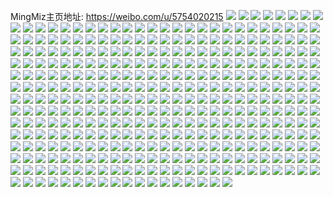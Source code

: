 MingMiz主页地址: https://weibo.com/u/5754020215 
![](https://wx4.sinaimg.cn/mw2000/006hphvFly1h92dhrpe2nj30tu13rn4e.jpg) 
![](https://wx4.sinaimg.cn/mw2000/006hphvFly1h8z0gqk49aj32c0340x6p.jpg) 
![](https://wx4.sinaimg.cn/mw2000/006hphvFly1h8xw1nvuy3j31400u016j.jpg) 
![](https://wx4.sinaimg.cn/mw2000/006hphvFly1h8xw1ojocnj30u0140al5.jpg) 
![](https://wx4.sinaimg.cn/mw2000/006hphvFly1h8w8g4e1vjj30u00ix0tp.jpg) 
![](https://wx4.sinaimg.cn/mw2000/006hphvFly1h8talo2zuuj32c0340npd.jpg) 
![](https://wx4.sinaimg.cn/mw2000/006hphvFly1h8rppcc475j32c02c04qq.jpg) 
![](https://wx4.sinaimg.cn/mw2000/006hphvFly1h8rppdsnhcj30wr1z01kx.jpg) 
![](https://wx4.sinaimg.cn/mw2000/006hphvFly1h8rpplhej5j32c03401l1.jpg) 
![](https://wx4.sinaimg.cn/mw2000/006hphvFly1h8rppb754sj32c0340kjm.jpg) 
![](https://wx4.sinaimg.cn/mw2000/006hphvFly1h8rppgwn9ej32c0340b2a.jpg) 
![](https://wx4.sinaimg.cn/mw2000/006hphvFly1h8psix2gdwj32ow3l6qv6.jpg) 
![](https://wx4.sinaimg.cn/mw2000/006hphvFly1h8psj2qgg1j33ni2qoe85.jpg) 
![](https://wx4.sinaimg.cn/mw2000/006hphvFly1h8psj8bprgj333i44ob2d.jpg) 
![](https://wx4.sinaimg.cn/mw2000/006hphvFly1h8psj4fw2kj32c0340e81.jpg) 
![](https://wx4.sinaimg.cn/mw2000/006hphvFly1h8psj98r31j32c02c0kjl.jpg) 
![](https://wx4.sinaimg.cn/mw2000/006hphvFly1h8mc7cjbqpj32c0340hdt.jpg) 
![](https://wx4.sinaimg.cn/mw2000/006hphvFly1h8mc7db5igj32c0340b2a.jpg) 
![](https://wx4.sinaimg.cn/mw2000/006hphvFly1h8mc7dwet9j32c0340npd.jpg) 
![](https://wx4.sinaimg.cn/mw2000/006hphvFly1h8mc7emd1nj32c0340qv5.jpg) 
![](https://wx4.sinaimg.cn/mw2000/006hphvFly1h8mcca1a6tj32dc35se88.jpg) 
![](https://wx4.sinaimg.cn/mw2000/006hphvFly1h8mcby3n9sj32c0340u0y.jpg) 
![](https://wx4.sinaimg.cn/mw2000/006hphvFly1h8mcc0mc13j32c0340hdu.jpg) 
![](https://wx4.sinaimg.cn/mw2000/006hphvFly1h8mcc2up7cj32c0340hdu.jpg) 
![](https://wx4.sinaimg.cn/mw2000/006hphvFly1h8mcc41onwj32c0340kjl.jpg) 
![](https://wx4.sinaimg.cn/mw2000/006hphvFly1h8mcc3gdtaj32c03401ky.jpg) 
![](https://wx4.sinaimg.cn/mw2000/006hphvFly1h8mc7blmqpj32c0340hdu.jpg) 
![](https://wx4.sinaimg.cn/mw2000/006hphvFly1h8mcbznqycj32c0340x6p.jpg) 
![](https://wx4.sinaimg.cn/mw2000/006hphvFly1h8mcbyw5xcj32c03407wi.jpg) 
![](https://wx4.sinaimg.cn/mw2000/006hphvFly1h8ko6cv6wpj30u01cgdqk.jpg) 
![](https://wx4.sinaimg.cn/mw2000/006hphvFly1h8helms6sbj30p00xc4a0.jpg) 
![](https://wx4.sinaimg.cn/mw2000/006hphvFly1h8helmkikxj30xc0p0467.jpg) 
![](https://wx4.sinaimg.cn/mw2000/006hphvFly1h8helm9511j30xc0p0n3g.jpg) 
![](https://wx4.sinaimg.cn/mw2000/006hphvFly1h8helnys23j30p00xcjyr.jpg) 
![](https://wx4.sinaimg.cn/mw2000/006hphvFly1h8helnsa3sj30k00zk79m.jpg) 
![](https://wx4.sinaimg.cn/mw2000/006hphvFly1h8helmydwkj30xc0p0te1.jpg) 
![](https://wx4.sinaimg.cn/mw2000/006hphvFly1h8helo7as9j30k00zkgs5.jpg) 
![](https://wx4.sinaimg.cn/mw2000/006hphvFly1h8helnkvk2j30xc0p047n.jpg) 
![](https://wx4.sinaimg.cn/mw2000/006hphvFly1h8heln5twij30zk0k044b.jpg) 
![](https://wx4.sinaimg.cn/mw2000/006hphvFly1h8helneaf1j30sg0sgwno.jpg) 
![](https://wx4.sinaimg.cn/mw2000/006hphvFly1h8ixg5gs44j30xc0p0jx7.jpg) 
![](https://wx4.sinaimg.cn/mw2000/006hphvFly1h8ixg5nfz8j30p00xcwma.jpg) 
![](https://wx4.sinaimg.cn/mw2000/006hphvFly1h8ixg5uxqpj30xc0p0ajg.jpg) 
![](https://wx4.sinaimg.cn/mw2000/006hphvFly1h8ixg57n1xj30k00zk10n.jpg) 
![](https://wx4.sinaimg.cn/mw2000/006hphvFly1h8ji9dm4dzj30sg0sgth9.jpg) 
![](https://wx4.sinaimg.cn/mw2000/006hphvFly1h8ji9dtwnij30p00xcdm2.jpg) 
![](https://wx4.sinaimg.cn/mw2000/006hphvFly1h8ji9e5960j30xc0p0n87.jpg) 
![](https://wx4.sinaimg.cn/mw2000/006hphvFly1h8ji9denwbj30p00xc7dq.jpg) 
![](https://wx4.sinaimg.cn/mw2000/006hphvFly1h8f0z9sjgpj32c0340qv7.jpg) 
![](https://wx4.sinaimg.cn/mw2000/006hphvFly1h8f0zarwztj32c0340qv6.jpg) 
![](https://wx4.sinaimg.cn/mw2000/006hphvFly1h8f0zb9e01j317s1mc4ng.jpg) 
![](https://wx4.sinaimg.cn/mw2000/006hphvFly1h8f0zdgdxhj32c03401kz.jpg) 
![](https://wx4.sinaimg.cn/mw2000/006hphvFly1h8f0zg6qutj32c0340e82.jpg) 
![](https://wx4.sinaimg.cn/mw2000/006hphvFly1h8f0z8enkxj32c03407wi.jpg) 
![](https://wx4.sinaimg.cn/mw2000/006hphvFly1h8f0zesh33j32c0340b2a.jpg) 
![](https://wx4.sinaimg.cn/mw2000/006hphvFly1h8f0zfeob7j31lg24l1kx.jpg) 
![](https://wx4.sinaimg.cn/mw2000/006hphvFly1h8f0zcbky8j32c0340b2a.jpg) 
![](https://wx4.sinaimg.cn/mw2000/006hphvFly1h8arph4d2kj30wr1z0k52.jpg) 
![](https://wx4.sinaimg.cn/mw2000/006hphvFly1h8arphfskhj30wr1z016k.jpg) 
![](https://wx4.sinaimg.cn/mw2000/006hphvFly1h8aqa36jnqj30ku0xuzpk.jpg) 
![](https://wx4.sinaimg.cn/mw2000/006hphvFly1h8ah06vt2fj32c0340qv6.jpg) 
![](https://wx4.sinaimg.cn/mw2000/006hphvFly1h8ah05jh7xj32c0340kjl.jpg) 
![](https://wx4.sinaimg.cn/mw2000/006hphvFly1h8ah09hcl8j32c03401ky.jpg) 
![](https://wx4.sinaimg.cn/mw2000/006hphvFly1h8ah1sa1kdj30u0140gwq.jpg) 
![](https://wx4.sinaimg.cn/mw2000/006hphvFly1h8927od54yj30u0140wlk.jpg) 
![](https://wx4.sinaimg.cn/mw2000/006hphvFly1h8927q9uivj324a36cqv6.jpg) 
![](https://wx4.sinaimg.cn/mw2000/006hphvFly1h8927ry8smj312536cx6p.jpg) 
![](https://wx4.sinaimg.cn/mw2000/006hphvFly1h89281f2dcj31r0340e83.jpg) 
![](https://wx4.sinaimg.cn/mw2000/006hphvFly1h892827so9j32c0340u0x.jpg) 
![](https://wx4.sinaimg.cn/mw2000/006hphvFly1h8927v3xhuj30wq0e8tck.jpg) 
![](https://wx4.sinaimg.cn/mw2000/006hphvFly1h884k0u9fcj318126b1ky.jpg) 
![](https://wx4.sinaimg.cn/mw2000/006hphvFly1h83nriylefj32c03407wl.jpg) 
![](https://wx4.sinaimg.cn/mw2000/006hphvFly1h83o4lyjtnj30u0140axo.jpg) 
![](https://wx4.sinaimg.cn/mw2000/006hphvFly1h83o4ml7jnj30u0140dn5.jpg) 
![](https://wx4.sinaimg.cn/mw2000/006hphvFly1h83o4m74eej30u0140te6.jpg) 
![](https://wx4.sinaimg.cn/mw2000/006hphvFly1h83o4lozpxj30u0140tg2.jpg) 
![](https://wx4.sinaimg.cn/mw2000/006hphvFly1h83o2aa095j30tu13ugs6.jpg) 
![](https://wx4.sinaimg.cn/mw2000/006hphvFly1h83o4mdcjrj30u0140agm.jpg) 
![](https://wx4.sinaimg.cn/mw2000/006hphvFly1h83o2ahagwj30u0140dm3.jpg) 
![](https://wx4.sinaimg.cn/mw2000/006hphvFly1h83o2a3w90j30ty13wwpe.jpg) 
![](https://wx4.sinaimg.cn/mw2000/006hphvFly1h83o0afuozj30u0140tj8.jpg) 
![](https://wx4.sinaimg.cn/mw2000/006hphvFly1h83o0apumjj30u0140ai2.jpg) 
![](https://wx4.sinaimg.cn/mw2000/006hphvFly1h7ytca9po2j32bc334b29.jpg) 
![](https://wx4.sinaimg.cn/mw2000/006hphvFly1h7ytcayp18j32bc334qv5.jpg) 
![](https://wx4.sinaimg.cn/mw2000/006hphvFly1h7ytcc7fj7j325c25cb29.jpg) 
![](https://wx4.sinaimg.cn/mw2000/006hphvFly1h7ytccq1j7j31xc2kg7wh.jpg) 
![](https://wx4.sinaimg.cn/mw2000/006hphvFly1h7ytcblcunj31q832oe81.jpg) 
![](https://wx4.sinaimg.cn/mw2000/006hphvFly1h7ytcdqrayj32bc334kjn.jpg) 
![](https://wx4.sinaimg.cn/mw2000/006hphvFly1h7ytcenwn3j32bc3347wi.jpg) 
![](https://wx4.sinaimg.cn/mw2000/006hphvFly1h7ytcfcldjj32bc334npd.jpg) 
![](https://wx4.sinaimg.cn/mw2000/006hphvFly1h7ytcg2r1gj32c02c0x6p.jpg) 
![](https://wx4.sinaimg.cn/mw2000/006hphvFly1h7ytcin9p6j32bc334hdu.jpg) 
![](https://wx4.sinaimg.cn/mw2000/006hphvFly1h7ytcgyqjfj32c02c0npd.jpg) 
![](https://wx4.sinaimg.cn/mw2000/006hphvFly1h7ytchnsacj32bc334qv5.jpg) 
![](https://wx4.sinaimg.cn/mw2000/006hphvFly1h7ytcjccjoj32bc334npd.jpg) 
![](https://wx4.sinaimg.cn/mw2000/006hphvFly1h7ytclyb5wj31uc188kcc.jpg) 
![](https://wx4.sinaimg.cn/mw2000/006hphvFly1h7ytcjydvpj32c02c0b29.jpg) 
![](https://wx4.sinaimg.cn/mw2000/006hphvFly1h7ytc9l2daj32bc3344qq.jpg) 
![](https://wx4.sinaimg.cn/mw2000/006hphvFly1h7ytclerfoj31401o0h0e.jpg) 
![](https://wx4.sinaimg.cn/mw2000/006hphvFly1h7qoducy0cj32c03407wh.jpg) 
![](https://wx4.sinaimg.cn/mw2000/006hphvFly1h7qods04lwj317s1mcnl8.jpg) 
![](https://wx4.sinaimg.cn/mw2000/006hphvFly1h7qodrj7lgj317q1mcgys.jpg) 
![](https://wx4.sinaimg.cn/mw2000/006hphvFly1h7qodyljyvj31kw1kx7q6.jpg) 
![](https://wx4.sinaimg.cn/mw2000/006hphvFly1h7qodstp3vj317s1mcql5.jpg) 
![](https://wx4.sinaimg.cn/mw2000/006hphvFly1h7qoes5t74j32c03407wl.jpg) 
![](https://wx4.sinaimg.cn/mw2000/006hphvFly1h7qodtc6e3j317s1mcdvk.jpg) 
![](https://wx4.sinaimg.cn/mw2000/006hphvFly1h7qom0vzqdj30wr1z0ah5.jpg) 
![](https://wx4.sinaimg.cn/mw2000/006hphvFly1h7qodwoii8j32c0340npd.jpg) 
![](https://wx4.sinaimg.cn/mw2000/006hphvFly1h7ojfhk7uoj30u0140n5a.jpg) 
![](https://wx4.sinaimg.cn/mw2000/006hphvFly1h7ocn4d0mmj32c03401ky.jpg) 
![](https://wx4.sinaimg.cn/mw2000/006hphvFly1h7ocn73kxhj32c0340b29.jpg) 
![](https://wx4.sinaimg.cn/mw2000/006hphvFly1h7ocn1s4f5j31sc2dsnpe.jpg) 
![](https://wx4.sinaimg.cn/mw2000/006hphvFly1h7ocn7zuvej32c0340e81.jpg) 
![](https://wx4.sinaimg.cn/mw2000/006hphvFly1h7ocndhh9fj346g34ub2h.jpg) 
![](https://wx4.sinaimg.cn/mw2000/006hphvFly1h7n0xf7udej32c0340kjp.jpg) 
![](https://wx4.sinaimg.cn/mw2000/006hphvFly1h7n0xthpy6j32c0340e84.jpg) 
![](https://wx4.sinaimg.cn/mw2000/006hphvFly1h7n0xvb541j32c0340npf.jpg) 
![](https://wx4.sinaimg.cn/mw2000/006hphvFly1h7jlw4wpxaj317s1mc7wh.jpg) 
![](https://wx4.sinaimg.cn/mw2000/006hphvFly1h7jlw647jxj32c0340kjm.jpg) 
![](https://wx4.sinaimg.cn/mw2000/006hphvFly1h7jlw78fhhj32c03404qq.jpg) 
![](https://wx4.sinaimg.cn/mw2000/006hphvFly1h7jlw8ij16j32c03407wi.jpg) 
![](https://wx4.sinaimg.cn/mw2000/006hphvFly1h7jlw9y46lj32c03407wi.jpg) 
![](https://wx4.sinaimg.cn/mw2000/006hphvFly1h7jlwb5tk4j32c03401ky.jpg) 
![](https://wx4.sinaimg.cn/mw2000/006hphvFly1h7jlwbuvczj317s1mcnig.jpg) 
![](https://wx4.sinaimg.cn/mw2000/006hphvFly1h7jlwfp0e3j30nn14zgvf.jpg) 
![](https://wx4.sinaimg.cn/mw2000/006hphvFgy1h7fijsl7qmj30pj09t3zv.jpg) 
![](https://wx4.sinaimg.cn/mw2000/006hphvFgy1h7ealfwbiaj30ro0jlac4.jpg) 
![](https://wx4.sinaimg.cn/mw2000/006hphvFgy1h78hkefletj30u01t2n2m.jpg) 
![](https://wx4.sinaimg.cn/mw2000/006hphvFgy1h7886nir64j33402c07wj.jpg) 
![](https://wx4.sinaimg.cn/mw2000/006hphvFgy1h7421rsv5rj32c0340qv6.jpg) 
![](https://wx4.sinaimg.cn/mw2000/006hphvFgy1h7427cto2wj31sc2dsqv5.jpg) 
![](https://wx4.sinaimg.cn/mw2000/006hphvFgy1h7421uxdnnj32c03401kz.jpg) 
![](https://wx4.sinaimg.cn/mw2000/006hphvFgy1h74220k4otj33402c0e81.jpg) 
![](https://wx4.sinaimg.cn/mw2000/006hphvFgy1h7421z7zi6j32c03401ky.jpg) 
![](https://wx4.sinaimg.cn/mw2000/006hphvFgy1h72pxqr6h4j32c03407wl.jpg) 
![](https://wx4.sinaimg.cn/mw2000/006hphvFgy1h72pyu56huj32c0340x6s.jpg) 
![](https://wx4.sinaimg.cn/mw2000/006hphvFgy1h72pzdri4nj32c0340npg.jpg) 
![](https://wx4.sinaimg.cn/mw2000/006hphvFgy1h72pzt8rq6j33402c04qt.jpg) 
![](https://wx4.sinaimg.cn/mw2000/006hphvFgy1h72q0kcdobj32c03404l4.jpg) 
![](https://wx4.sinaimg.cn/mw2000/006hphvFgy1h72q1gstkyj32c0340hdt.jpg) 
![](https://wx4.sinaimg.cn/mw2000/006hphvFgy1h72q2evpq4j32c03401l0.jpg) 
![](https://wx4.sinaimg.cn/mw2000/006hphvFgy1h72q310kttj32c0340kjn.jpg) 
![](https://wx4.sinaimg.cn/mw2000/006hphvFgy1h72q3zjs6fj32c0340u10.jpg) 
![](https://wx4.sinaimg.cn/mw2000/006hphvFgy1h72pwcymigj32c0340kjp.jpg) 
![](https://wx4.sinaimg.cn/mw2000/006hphvFgy1h72q46tsyij32c03401kz.jpg) 
![](https://wx4.sinaimg.cn/mw2000/006hphvFgy1h71k4q3brgj32c0340hdt.jpg) 
![](https://wx4.sinaimg.cn/mw2000/006hphvFgy1h71iibqjb7j32c03404qu.jpg) 
![](https://wx4.sinaimg.cn/mw2000/006hphvFgy1h71iif724ij32c0340kjm.jpg) 
![](https://wx4.sinaimg.cn/mw2000/006hphvFgy1h71ikf7z1ej32c0340hdv.jpg) 
![](https://wx4.sinaimg.cn/mw2000/006hphvFgy1h71iizi1nuj32c0340hdw.jpg) 
![](https://wx4.sinaimg.cn/mw2000/006hphvFgy1h71iimxz5gj33402c04qt.jpg) 
![](https://wx4.sinaimg.cn/mw2000/006hphvFgy1h71iiu5eh3j32c0340kjp.jpg) 
![](https://wx4.sinaimg.cn/mw2000/006hphvFgy1h71ij6qd85j30wr0jlq4m.jpg) 
![](https://wx4.sinaimg.cn/mw2000/006hphvFgy1h6yw3jvvdjj30kr0ak0tv.jpg) 
![](https://wx4.sinaimg.cn/mw2000/006hphvFgy1h6y29b8ew5j31le2u0gna.jpg) 
![](https://wx4.sinaimg.cn/mw2000/006hphvFgy1h6xot1vgjqj32d23407wh.jpg) 
![](https://wx4.sinaimg.cn/mw2000/006hphvFgy1h6xoso2wi2j317s1mcwu7.jpg) 
![](https://wx4.sinaimg.cn/mw2000/006hphvFgy1h6xosoo6pjj317s1mc1bx.jpg) 
![](https://wx4.sinaimg.cn/mw2000/006hphvFgy1h6xosljt01j32c0340npe.jpg) 
![](https://wx4.sinaimg.cn/mw2000/006hphvFgy1h6xosrul37j32c0340hdu.jpg) 
![](https://wx4.sinaimg.cn/mw2000/006hphvFgy1h6xospvrd1j32c03401ky.jpg) 
![](https://wx4.sinaimg.cn/mw2000/006hphvFgy1h6xostob53j32c0340kjm.jpg) 
![](https://wx4.sinaimg.cn/mw2000/006hphvFgy1h6xoszkxrrj32c0340kjm.jpg) 
![](https://wx4.sinaimg.cn/mw2000/006hphvFgy1h6xosyd6tdj31ei1eiqjy.jpg) 
![](https://wx4.sinaimg.cn/mw2000/006hphvFgy1h6xothsh6pj32d2340b2a.jpg) 
![](https://wx4.sinaimg.cn/mw2000/006hphvFgy1h6xosun3bqj30rw11pajs.jpg) 
![](https://wx4.sinaimg.cn/mw2000/006hphvFgy1h6xosn52atj32c0340qv6.jpg) 
![](https://wx4.sinaimg.cn/mw2000/006hphvFgy1h6xosjusfaj32d2340b2a.jpg) 
![](https://wx4.sinaimg.cn/mw2000/006hphvFgy1h6xosxnqaoj317s1mce13.jpg) 
![](https://wx4.sinaimg.cn/mw2000/006hphvFgy1h6xot37m60j32d2340u0y.jpg) 
![](https://wx4.sinaimg.cn/mw2000/006hphvFgy1h6usp4n76vj30u0140wl7.jpg) 
![](https://wx4.sinaimg.cn/mw2000/006hphvFgy1h6usztu89wj30u0140th6.jpg) 
![](https://wx4.sinaimg.cn/mw2000/006hphvFgy1h6uszrxlqkj30u01d1k00.jpg) 
![](https://wx4.sinaimg.cn/mw2000/006hphvFgy1h6uszwnd7ij30u014046j.jpg) 
![](https://wx4.sinaimg.cn/mw2000/006hphvFgy1h6r6qjdyp5j30u01t2mzo.jpg) 
![](https://wx4.sinaimg.cn/mw2000/006hphvFgy1h6qrwxvuy9j30u013iqae.jpg) 
![](https://wx4.sinaimg.cn/mw2000/006hphvFgy1h6qrx0kh9jj30u013i111.jpg) 
![](https://wx4.sinaimg.cn/mw2000/006hphvFgy1h6qrwv6rv9j30u013igvo.jpg) 
![](https://wx4.sinaimg.cn/mw2000/006hphvFgy1h6qrx23qidj30u013iwi0.jpg) 
![](https://wx4.sinaimg.cn/mw2000/006hphvFgy1h6qrx3uu5oj30u013iq6z.jpg) 
![](https://wx4.sinaimg.cn/mw2000/006hphvFgy1h6qrx5sd8oj30u013i77q.jpg) 
![](https://wx4.sinaimg.cn/mw2000/006hphvFgy1h6qrx7mo73j30u013iwoi.jpg) 
![](https://wx4.sinaimg.cn/mw2000/006hphvFgy1h6qrx956wbj30u013ijze.jpg) 
![](https://wx4.sinaimg.cn/mw2000/006hphvFgy1h6qrxaw162j30u013in5v.jpg) 
![](https://wx4.sinaimg.cn/mw2000/006hphvFgy1h6qrxceupyj30u013iqcy.jpg) 
![](https://wx4.sinaimg.cn/mw2000/006hphvFgy1h6qrxdui4cj30u013iqby.jpg) 
![](https://wx4.sinaimg.cn/mw2000/006hphvFgy1h6qs216aybj30u013i47z.jpg) 
![](https://wx4.sinaimg.cn/mw2000/006hphvFgy1h6qrxxhifkj30u013i113.jpg) 
![](https://wx4.sinaimg.cn/mw2000/006hphvFgy1h6pj50a2yuj30n012d0zu.jpg) 
![](https://wx4.sinaimg.cn/mw2000/006hphvFgy1h6ofl5sy37j31kw1kw4l1.jpg) 
![](https://wx4.sinaimg.cn/mw2000/006hphvFgy1h6ofksgs8bj31kw1kwgpw.jpg) 
![](https://wx4.sinaimg.cn/mw2000/006hphvFgy1h6ofkvkyu5j31kw1kw4qp.jpg) 
![](https://wx4.sinaimg.cn/mw2000/006hphvFgy1h6ofkhgjk6j31kw1kwtxi.jpg) 
![](https://wx4.sinaimg.cn/mw2000/006hphvFgy1h6ofl0o2nxj31kw1kw7rf.jpg) 
![](https://wx4.sinaimg.cn/mw2000/006hphvFgy1h6ofkjmy8jj31kw1kw4kj.jpg) 
![](https://wx4.sinaimg.cn/mw2000/006hphvFgy1h6ofkpcaxhj31kw1kw4qp.jpg) 
![](https://wx4.sinaimg.cn/mw2000/006hphvFgy1h6ofkxoi1tj31kw1kwt9h.jpg) 
![](https://wx4.sinaimg.cn/mw2000/006hphvFgy1h6ofl3jd13j31kw1kwtxu.jpg) 
![](https://wx4.sinaimg.cn/mw2000/006hphvFgy1h6ofl8a9apj31kw1kwhbn.jpg) 
![](https://wx4.sinaimg.cn/mw2000/006hphvFgy1h6ofklwedrj31kw1kwx27.jpg) 
![](https://wx4.sinaimg.cn/mw2000/006hphvFgy1h6ofkexuloj31kw1kwawy.jpg) 
![](https://wx4.sinaimg.cn/mw2000/006hphvFgy1h6oflao8rsj31kw1kw4o4.jpg) 
![](https://wx4.sinaimg.cn/mw2000/006hphvFgy1h6ofka3qguj31kw1kwadc.jpg) 
![](https://wx4.sinaimg.cn/mw2000/006hphvFgy1h6ofkcw24ej31kw1kw4qp.jpg) 
![](https://wx4.sinaimg.cn/mw2000/006hphvFgy1h6oftsmyhnj31kw1kwgrb.jpg) 
![](https://wx4.sinaimg.cn/mw2000/006hphvFgy1h6oftuzj32j31kw1kw4md.jpg) 
![](https://wx4.sinaimg.cn/mw2000/006hphvFgy1h6m4pbjp0bj32c0340e82.jpg) 
![](https://wx4.sinaimg.cn/mw2000/006hphvFgy1h6m4oxon7vj32c03407wi.jpg) 
![](https://wx4.sinaimg.cn/mw2000/006hphvFgy1h6m4pv05o7j32c03404qq.jpg) 
![](https://wx4.sinaimg.cn/mw2000/006hphvFgy1h6m4ok6gvqj32c0340qai.jpg) 
![](https://wx4.sinaimg.cn/mw2000/006hphvFgy1h6j8g0e3jfj31mc17s4qp.jpg) 
![](https://wx4.sinaimg.cn/mw2000/006hphvFgy1h6c0479dqbj30kk0aa766.jpg) 
![](https://wx4.sinaimg.cn/mw2000/006hphvFgy1h69prmmaiej30n01dswx9.jpg) 
![](https://wx4.sinaimg.cn/mw2000/006hphvFgy1h69proipp2j30n01ds7kv.jpg) 
![](https://wx4.sinaimg.cn/mw2000/006hphvFgy1h69prq5tl2j30n01ds4h2.jpg) 
![](https://wx4.sinaimg.cn/mw2000/006hphvFgy1h69prsaajpj30n01dstrv.jpg) 
![](https://wx4.sinaimg.cn/mw2000/006hphvFgy1h66amk9am8j30ex0diacf.jpg) 
![](https://wx4.sinaimg.cn/mw2000/006hphvFgy1h62zoh0ypaj32c0340e81.jpg) 
![](https://wx4.sinaimg.cn/mw2000/006hphvFgy1h62zobh3pyj32c0340npd.jpg) 
![](https://wx4.sinaimg.cn/mw2000/006hphvFgy1h61kbj9ncij32c02c0npd.jpg) 
![](https://wx4.sinaimg.cn/mw2000/006hphvFgy1h61kbk8yzsj30n014wgus.jpg) 
![](https://wx4.sinaimg.cn/mw2000/006hphvFgy1h61kblgo1aj32c0340u0x.jpg) 
![](https://wx4.sinaimg.cn/mw2000/006hphvFgy1h61kbo4764j31ll2ud1ky.jpg) 
![](https://wx4.sinaimg.cn/mw2000/006hphvFgy1h61kbpq7cyj32c03407wi.jpg) 
![](https://wx4.sinaimg.cn/mw2000/006hphvFgy1h61kbterihj32c03404qq.jpg) 
![](https://wx4.sinaimg.cn/mw2000/006hphvFgy1h61kdjg1wbj30n014wk02.jpg) 
![](https://wx4.sinaimg.cn/mw2000/006hphvFgy1h61kkdg0ljj30tu13uabl.jpg) 
![](https://wx4.sinaimg.cn/mw2000/006hphvFgy1h5pt29a9b2j30jz18o413.jpg) 
![](https://wx4.sinaimg.cn/mw2000/006hphvFgy1h5pt2d7tmjj32c02c04qq.jpg) 
![](https://wx4.sinaimg.cn/mw2000/006hphvFgy1h5pt2p8or9j30tu0tuacb.jpg) 
![](https://wx4.sinaimg.cn/mw2000/006hphvFgy1h5pt2et10fj32c03401ky.jpg) 
![](https://wx4.sinaimg.cn/mw2000/006hphvFgy1h5pt2fvexoj32c02c0b29.jpg) 
![](https://wx4.sinaimg.cn/mw2000/006hphvFgy1h5pt2id382j32c02c0kjl.jpg) 
![](https://wx4.sinaimg.cn/mw2000/006hphvFgy1h5pt2o8c4sj31sc2ds1ky.jpg) 
![](https://wx4.sinaimg.cn/mw2000/006hphvFgy1h5pt2qkzohj32c02c0u0x.jpg) 
![](https://wx4.sinaimg.cn/mw2000/006hphvFgy1h5pt2jng60j32c02c0npe.jpg) 
![](https://wx4.sinaimg.cn/mw2000/006hphvFgy1h5pt2l0nqhj32c0340npd.jpg) 
![](https://wx4.sinaimg.cn/mw2000/006hphvFgy1h5pt2b3096j32c0340x6q.jpg) 
![](https://wx4.sinaimg.cn/mw2000/006hphvFgy1h5pt2mopq9j32c02c01ky.jpg) 
![](https://wx4.sinaimg.cn/mw2000/006hphvFgy1h5pt27xvq1j32c0340hdu.jpg) 
![](https://wx4.sinaimg.cn/mw2000/006hphvFgy1h5pt2h1hrpj32c02c0npd.jpg) 
![](https://wx4.sinaimg.cn/mw2000/006hphvFgy1h5nuqt7y1hj32c03401kz.jpg) 
![](https://wx4.sinaimg.cn/mw2000/006hphvFgy1h5k2h7pcdmj32c0340hdu.jpg) 
![](https://wx4.sinaimg.cn/mw2000/006hphvFgy1h5k2h4w34gj32c02c04qq.jpg) 
![](https://wx4.sinaimg.cn/mw2000/006hphvFgy1h5k2h9r401j32c0340b2b.jpg) 
![](https://wx4.sinaimg.cn/mw2000/006hphvFgy1h5jdxa2ruuj30jy10rdn7.jpg) 
![](https://wx4.sinaimg.cn/mw2000/006hphvFgy1h5i23gtpc7j32c0340hdu.jpg) 
![](https://wx4.sinaimg.cn/mw2000/006hphvFgy1h5h1kjimzcj30sg2qd4qp.jpg) 
![](https://wx4.sinaimg.cn/mw2000/006hphvFgy1h5h1k8ry82j32dc35sqv9.jpg) 
![](https://wx4.sinaimg.cn/mw2000/006hphvFgy1h5h1lbdi3yj30sg35s1ky.jpg) 
![](https://wx4.sinaimg.cn/mw2000/006hphvFgy1h5h1kqm1n8j32dc35sx6r.jpg) 
![](https://wx4.sinaimg.cn/mw2000/006hphvFgy1h5h1kvh5q4j32dc35s1kz.jpg) 
![](https://wx4.sinaimg.cn/mw2000/006hphvFgy1h5h1l0kxp9j32dc35sb2b.jpg) 
![](https://wx4.sinaimg.cn/mw2000/006hphvFgy1h5h1l40crnj30sg47pb2a.jpg) 
![](https://wx4.sinaimg.cn/mw2000/006hphvFgy1h5h1l6tg4uj30sg35su0x.jpg) 
![](https://wx4.sinaimg.cn/mw2000/006hphvFgy1h5h1kfrql3j32dc35sqv8.jpg) 
![](https://wx4.sinaimg.cn/mw2000/006hphvFgy1h5h1l97g3ij30sg2mtkjl.jpg) 
![](https://wx4.sinaimg.cn/mw2000/006hphvFgy1h5h1ld7pcwj30sg2dchdt.jpg) 
![](https://wx4.sinaimg.cn/mw2000/006hphvFgy1h5dk42xoh8j317q1mcqsd.jpg) 
![](https://wx4.sinaimg.cn/mw2000/006hphvFgy1h5avghne7zj30n014wgqn.jpg) 
![](https://wx4.sinaimg.cn/mw2000/006hphvFgy1h5avgnpmiqj30n014wteq.jpg) 
![](https://wx4.sinaimg.cn/mw2000/006hphvFgy1h5avrgt134j32c03404qs.jpg) 
![](https://wx4.sinaimg.cn/mw2000/006hphvFgy1h4vqn07mloj30n014wjzm.jpg) 
![](https://wx4.sinaimg.cn/mw2000/006hphvFgy1h4vqmhxcqgj315o1qi1kx.jpg) 
![](https://wx4.sinaimg.cn/mw2000/006hphvFgy1h4vqmtk9fyj30n014w7ba.jpg) 
![](https://wx4.sinaimg.cn/mw2000/006hphvFgy1h4vqmkyyskj315o1qi1kx.jpg) 
![](https://wx4.sinaimg.cn/mw2000/006hphvFgy1h4vqmuxugfj30n014w45k.jpg) 
![](https://wx4.sinaimg.cn/mw2000/006hphvFgy1h4vqmlsy6tj30n014wjz6.jpg) 
![](https://wx4.sinaimg.cn/mw2000/006hphvFgy1h4uxx7udlvj32c02c0npd.jpg) 
![](https://wx4.sinaimg.cn/mw2000/006hphvFgy1h4ujyrs41gj32c03401ky.jpg) 
![](https://wx4.sinaimg.cn/mw2000/006hphvFgy1h4uk0lwywrj32c0340hdu.jpg) 
![](https://wx4.sinaimg.cn/mw2000/006hphvFgy1h4skndx2h1j30sg35s7wh.jpg) 
![](https://wx4.sinaimg.cn/mw2000/006hphvFgy1h4sknbu9cbj30sg1c0tvk.jpg) 
![](https://wx4.sinaimg.cn/mw2000/006hphvFgy1h4skng4j0nj30sg35sx6p.jpg) 
![](https://wx4.sinaimg.cn/mw2000/006hphvFgy1h4sknhebq7j32c0340e82.jpg) 
![](https://wx4.sinaimg.cn/mw2000/006hphvFgy1h4sknmcm56j32dc35skjm.jpg) 
![](https://wx4.sinaimg.cn/mw2000/006hphvFgy1h4sknp0q9sj30sg35sqv5.jpg) 
![](https://wx4.sinaimg.cn/mw2000/006hphvFgy1h4sknri7cej30sg2mtkjl.jpg) 
![](https://wx4.sinaimg.cn/mw2000/006hphvFgy1h4sknadvh0j30sg1kw7q0.jpg) 
![](https://wx4.sinaimg.cn/mw2000/006hphvFgy1h4sknu2khwj30sg3857wi.jpg) 
![](https://wx4.sinaimg.cn/mw2000/006hphvFgy1h4nxilib4lj32c02hv4qq.jpg) 
![](https://wx4.sinaimg.cn/mw2000/006hphvFgy1h4nxv498m4j32c0340b2a.jpg) 
![](https://wx4.sinaimg.cn/mw2000/006hphvFgy1h4jhzp3zhuj32c0340e82.jpg) 
![](https://wx4.sinaimg.cn/mw2000/006hphvFgy1h4jhzs1ypqj32c03407wj.jpg) 
![](https://wx4.sinaimg.cn/mw2000/006hphvFgy1h4jhzmjgz7j32c0340npe.jpg) 
![](https://wx4.sinaimg.cn/mw2000/006hphvFgy1h4i3bk0bjhj32mu3igb2a.jpg) 
![](https://wx4.sinaimg.cn/mw2000/006hphvFgy1h4i3bhw71sj33402c04qq.jpg) 
![](https://wx4.sinaimg.cn/mw2000/006hphvFgy1h4i3bo42q2j30n014w11b.jpg) 
![](https://wx4.sinaimg.cn/mw2000/006hphvFgy1h4i3bmuklxj30n014w12d.jpg) 
![](https://wx4.sinaimg.cn/mw2000/006hphvFgy1h4d33f8f0gj31sc2dshdt.jpg) 
![](https://wx4.sinaimg.cn/mw2000/006hphvFgy1h4d33i1ovtj32c0340hdv.jpg) 
![](https://wx4.sinaimg.cn/mw2000/006hphvFgy1h4d33k6ve6j32c0340qv5.jpg) 
![](https://wx4.sinaimg.cn/mw2000/006hphvFgy1h4d33ms6ppj32c0340qv6.jpg) 
![](https://wx4.sinaimg.cn/mw2000/006hphvFgy1h4b5d386zcj322o340b2a.jpg) 
![](https://wx4.sinaimg.cn/mw2000/006hphvFgy1h4b5cxqwm0j322o3407wi.jpg) 
![](https://wx4.sinaimg.cn/mw2000/006hphvFgy1h42wr6d3zkj32c02c0kjl.jpg) 
![](https://wx4.sinaimg.cn/mw2000/006hphvFgy1h42wr19fkoj32c02c0e81.jpg) 
![](https://wx4.sinaimg.cn/mw2000/006hphvFgy1h42wr043hwj32c02c0hdu.jpg) 
![](https://wx4.sinaimg.cn/mw2000/006hphvFgy1h4128c9gyfj30n00m2jun.jpg) 
![](https://wx4.sinaimg.cn/mw2000/006hphvFgy1h40gjixzpbj30sg0w0nam.jpg) 
![](https://wx4.sinaimg.cn/mw2000/006hphvFgy1h40gjkx04xj30n014wjz4.jpg) 
![](https://wx4.sinaimg.cn/mw2000/006hphvFgy1h40gjjpuulj32c02c0qv5.jpg) 
![](https://wx4.sinaimg.cn/mw2000/006hphvFgy1h40gjkcwbuj3288288e81.jpg) 
![](https://wx4.sinaimg.cn/mw2000/006hphvFgy1h3yodyvl7dj30sg2dcnpd.jpg) 
![](https://wx4.sinaimg.cn/mw2000/006hphvFgy1h3yodvi4w6j30sg35su0x.jpg) 
![](https://wx4.sinaimg.cn/mw2000/006hphvFgy1h3yoe0h2ozj32c03407wi.jpg) 
![](https://wx4.sinaimg.cn/mw2000/006hphvFgy1h3yoe3d8i4j31a01a0e11.jpg) 
![](https://wx4.sinaimg.cn/mw2000/006hphvFgy1h3yoe535c2j30sg2dchdt.jpg) 
![](https://wx4.sinaimg.cn/mw2000/006hphvFgy1h3yoe5y4lgj32c03401ky.jpg) 
![](https://wx4.sinaimg.cn/mw2000/006hphvFgy1h3yoe7vqswj30sg2dckjl.jpg) 
![](https://wx4.sinaimg.cn/mw2000/006hphvFgy1h3yoeat7xqj30sg2mtnpd.jpg) 
![](https://wx4.sinaimg.cn/mw2000/006hphvFgy1h3wyluhbcvj31z41hcb29.jpg) 
![](https://wx4.sinaimg.cn/mw2000/006hphvFgy1h3wylz0nvaj31z41hcqv5.jpg) 
![](https://wx4.sinaimg.cn/mw2000/006hphvFgy1h3wylwrm68j31z41hcb29.jpg) 
![](https://wx4.sinaimg.cn/mw2000/006hphvFgy1h3wym0z4iaj31z41hckjl.jpg) 
![](https://wx4.sinaimg.cn/mw2000/006hphvFgy1h3wym4tp1fj31z41hcnpd.jpg) 
![](https://wx4.sinaimg.cn/mw2000/006hphvFgy1h3wylsi9bbj318g0xc7ke.jpg) 
![](https://wx4.sinaimg.cn/mw2000/006hphvFgy1h3wymby1s6j34002o07wk.jpg) 
![](https://wx4.sinaimg.cn/mw2000/006hphvFgy1h3wymcxarnj318g0xcaqo.jpg) 
![](https://wx4.sinaimg.cn/mw2000/006hphvFgy1h3wymdsvnfj318g0xc4gl.jpg) 
![](https://wx4.sinaimg.cn/mw2000/006hphvFgy1h3we1pmmnrj32c02c0e81.jpg) 
![](https://wx4.sinaimg.cn/mw2000/006hphvFgy1h3we1svmpwj32c02c0b29.jpg) 
![](https://wx4.sinaimg.cn/mw2000/006hphvFgy1h3we1unuwoj32c02c0b29.jpg) 
![](https://wx4.sinaimg.cn/mw2000/006hphvFgy1h3srrixbl1j30tu0tudp3.jpg) 
![](https://wx4.sinaimg.cn/mw2000/006hphvFgy1h3srkfylkaj30n01dsgyo.jpg) 
![](https://wx4.sinaimg.cn/mw2000/006hphvFgy1h3srliasugj30ty140gwj.jpg) 
![](https://wx4.sinaimg.cn/mw2000/006hphvFgy1h3qof4m3j9j32dc35snpf.jpg) 
![](https://wx4.sinaimg.cn/mw2000/006hphvFgy1h3qoewg2tzj32c02c0b2a.jpg) 
![](https://wx4.sinaimg.cn/mw2000/006hphvFgy1h3qoesdgixj32c0340u0z.jpg) 
![](https://wx4.sinaimg.cn/mw2000/006hphvFgy1h3qof96t0bj30sg1z4hdt.jpg) 
![](https://wx4.sinaimg.cn/mw2000/006hphvFgy1h3qog5t1z3j32c02c01gy.jpg) 
![](https://wx4.sinaimg.cn/mw2000/006hphvFgy1h3qog9xbedj30mz0n0zo6.jpg) 
![](https://wx4.sinaimg.cn/mw2000/006hphvFgy1h3qog85q42j32c02c0hdt.jpg) 
![](https://wx4.sinaimg.cn/mw2000/006hphvFgy1h3qofc6n81j30sg2wanpd.jpg) 
![](https://wx4.sinaimg.cn/mw2000/006hphvFgy1h3qofffaqmj30sg268b29.jpg) 
![](https://wx4.sinaimg.cn/mw2000/006hphvFgy1h3qog4jqaij30sg2mt1kx.jpg) 
![](https://wx4.sinaimg.cn/mw2000/006hphvFgy1h3qoeyij09j30sg1kw1dw.jpg) 
![](https://wx4.sinaimg.cn/mw2000/006hphvFgy1h3hfnix115j32c0340npe.jpg) 
![](https://wx4.sinaimg.cn/mw2000/006hphvFgy1h3hfnp9ew7j31sc2dshdt.jpg) 
![](https://wx4.sinaimg.cn/mw2000/006hphvFgy1h3hfnpxxrej31sc2ds4no.jpg) 
![](https://wx4.sinaimg.cn/mw2000/006hphvFgy1h3hfnridt9j32c03404qr.jpg) 
![](https://wx4.sinaimg.cn/mw2000/006hphvFgy1h3hfne9ootj32ls4mo1l2.jpg) 
![](https://wx4.sinaimg.cn/mw2000/006hphvFgy1h3hfo3nifqj34mo2ls1l1.jpg) 
![](https://wx4.sinaimg.cn/mw2000/006hphvFgy1h3hfnwzoo4j32ls4mo4qr.jpg) 
![](https://wx4.sinaimg.cn/mw2000/006hphvFgy1h3hfo0wjb9j34403341l3.jpg) 
![](https://wx4.sinaimg.cn/mw2000/006hphvFgy1h3ga1l6urdj32c03401kz.jpg) 
![](https://wx4.sinaimg.cn/mw2000/006hphvFgy1h3ga1o38bij31sc2dsb1n.jpg) 
![](https://wx4.sinaimg.cn/mw2000/006hphvFgy1h3ga1ouuy2j31sc2ds1kx.jpg) 
![](https://wx4.sinaimg.cn/mw2000/006hphvFgy1h3ga1jbjgwj30sg23ue81.jpg) 
![](https://wx4.sinaimg.cn/mw2000/006hphvFgy1h3f2r3mmf0j32c03407wh.jpg) 
![](https://wx4.sinaimg.cn/mw2000/006hphvFgy1h3f2r1fdchj32dc35snpi.jpg) 
